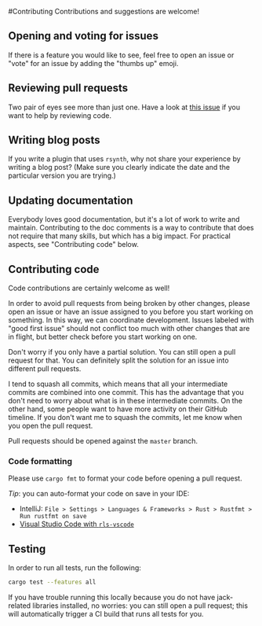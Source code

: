 #Contributing
Contributions and suggestions are welcome!

## Opening and voting for issues

If there is a feature you would like to see, feel free to open an issue or "vote" for an issue by
adding the "thumbs up" emoji.

## Reviewing pull requests

Two pair of eyes see more than just one. Have a look at 
[this issue](https://github.com/PieterPenninckx/rsynth/issues/74) if you want to help by reviewing
code.

## Writing blog posts

If you write a plugin that uses `rsynth`, why not share your experience by writing a blog post?
(Make sure you clearly indicate the date and the particular version you are trying.)

## Updating documentation

Everybody loves good documentation, but it's a lot of work to write and maintain.
Contributing to the doc comments is a way to contribute that does not require that many
skills, but which has a big impact.
For practical aspects, see "Contributing code" below.

## Contributing code

Code contributions are certainly welcome as well!

In order to avoid pull requests from being broken by other changes, please open an issue or
have an issue assigned to you before you start working on something. 
In this way, we can coordinate development.
Issues labeled with "good first issue" should not conflict too much with other changes
that are in flight, but better check before you start working on one.

Don't worry if you only have a partial solution. You can still open a pull request for that. 
You can definitely split the solution for an issue into different pull requests. 

I tend to squash all commits, which means that all your intermediate commits are combined into
one commit. This has the advantage that you don't need to worry about what is in these intermediate
commits. On the other hand, some people want to have more activity on their GitHub timeline. If
you don't want me to squash the commits, let me know when you open the pull request.

Pull requests should be opened against the `master` branch.

### Code formatting
Please use `cargo fmt` to format your code before opening a pull request.

_Tip_: you can auto-format your code on save in your IDE:
* IntelliJ: `File > Settings > Languages & Frameworks > Rust > Rustfmt > Run rustfmt on save`
* [Visual Studio Code with `rls-vscode`](https://github.com/rust-lang/rls-vscode#format-on-save)

## Testing

In order to run all tests, run the following:
```bash
cargo test --features all
```

If you have trouble running this locally because you do not have jack-related libraries installed,
no worries: you can still open a pull request; this will automatically trigger a CI build that runs
all tests for you.
